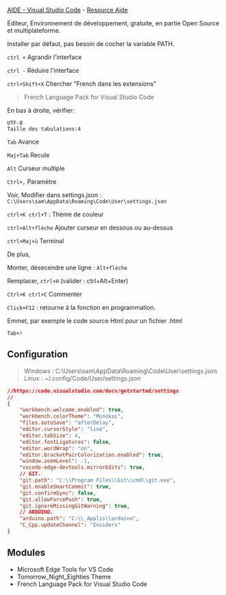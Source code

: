 [AIDE - Visual Studio Code](https://www.youtube.com/watch?v=eQUsUq_2AQU&list=PLrSOXFDHBtfEwFMZ1YIXgUqOFODGyo7tB&index=24) - 
[Resource Aide](https://github.com/jasonchampagne/FormationVideo/tree/master/Ressources/Aide)

Editeur, Environnement de développement, gratuite, en partie Open Source et multiplateforme.

Installer par défaut, pas besoin de cocher la variable PATH.

`ctrl +` Agrandir l'interface
	
`ctrl -` Réduire l'interface

`ctrl+Shift+X` Chercher "French dans les extensions"
> French Language Pack for Visual Studio Code

En bas à droite, vérifier:

	UTF-8
	Taille des tabulations:4

`Tab` Avance
	
`Maj+Tab` Recule

`Alt` Curseur multiple

`Ctrl+,` Paramètre
	
Voir,
Modifier dans settings.json : 
`C:\Users\sam\AppData\Roaming\Code\User\settings.json`

`ctrl+K ctrl+T` : Thème de couleur

`ctrl+Alt+flèche` Ajouter curseur en dessous ou au-dessus

`ctrl+Maj+ù` Terminal

De plus, 

Monter, désecendre une ligne : `Alt+flèche`
	
Remplacer, `ctrl+H` (valider : ctrl+Alt+Enter)

`Ctrl+K ctrl+C` Commenter
	
`Click+F12` : retourne à la fonction en programmation.
	
Emmet, par exemple le code source Html pour un fichier .html

	Tab+!

## Configuration

> Windows : C:\Users\sam\AppData\Roaming\Code\User\settings.json
> Linux : ~/.config/Code/User/settings.json

```json
//https://code.visualstudio.com/docs/getstarted/settings
//
{
    "workbench.welcome.enabled": true,
    "workbench.colorTheme": "Monokai",
    "files.autoSave": "afterDelay",
    "editor.cursorStyle": "line",
    "editor.tabSize": 4,
    "editor.fontLigatures": false,
    "editor.wordWrap": "on",
    "editor.bracketPairColorization.enabled": true,
    "window.zoomLevel": -1,
    "vscode-edge-devtools.mirrorEdits": true,
    // GIT.
    "git.path": "C:\\Program Files\\Git\\cmd\\git.exe",
    "git.enableSmartCommit": true,
    "git.confirmSync": false,
    "git.allowForcePush": true,
    "git.ignoreMissingGitWarning": true,
    // ARDUINO.
    "arduino.path": "C:\\_Applis\\arduino",
    "C_Cpp.updateChannel": "Insiders"
}
```

## Modules

+ Microsoft Edge Tools for VS Code
+ Tomorrow_Night_Eighties Theme
+ French Language Pack for Visual Studio Code